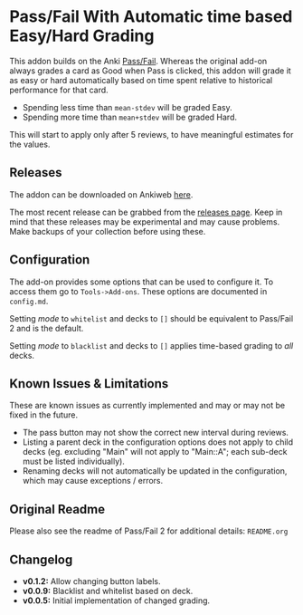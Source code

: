 # Pass/Fail With Automatic time based Easy/Hard Grading

This addon builds on the Anki [Pass/Fail](https://github.com/lambdadog/passfail2).
Whereas the original add-on always grades a card as Good when Pass is clicked, this
addon will grade it as easy or hard automatically based on time spent relative to
historical performance for that card. 

- Spending less time than `mean-stdev` will be graded Easy.
- Spending more time than `mean+stdev` will be graded Hard.

This will start to apply only after 5 reviews, to have meaningful estimates for the
values.

## Releases
The addon can be downloaded on Ankiweb [here](https://ankiweb.net/shared/info/515261413).

The most recent release can be grabbed from the [releases page](https://github.com/thorbjoernl/anki-passfail3/releases).
Keep in mind that these releases may be experimental and may cause problems. Make
backups of your collection before using these.

## Configuration
The add-on provides some options that can be used to configure it.
To access them go to `Tools->Add-ons`. These options are documented in `config.md`.

Setting *mode* to `whitelist` and decks to `[]` should be equivalent to Pass/Fail 2
and is the default.

Setting *mode* to `blacklist` and decks to `[]` applies time-based grading to *all* 
decks. 

## Known Issues & Limitations
These are known issues as currently implemented and may or may not be fixed in the
future.
- The pass button may not show the correct new interval during reviews.
- Listing a parent deck in the configuration options does not apply to child decks (eg.
excluding "Main" will not apply to "Main::A"; each sub-deck must be listed individually).
- Renaming decks will not automatically be updated in the configuration, which may cause
exceptions / errors.

## Original Readme
Please also see the readme of Pass/Fail 2 for additional details: `README.org`

## Changelog
- **v0.1.2:** Allow changing button labels.
- **v0.0.9:** Blacklist and whitelist based on deck. 
- **v0.0.5:** Initial implementation of changed grading.